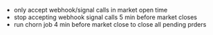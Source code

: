 - only accept webhook/signal calls in market open time
- stop accepting webhook signal calls 5 min before market closes
- run chorn job 4 min before market close to close all pending prders
